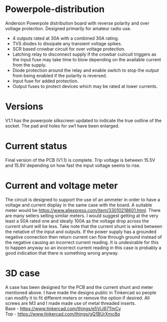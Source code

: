 # Powerpole-distribution
Anderson Powerpole distribution board with reverse polarity and over voltage protection.
Designed primarily for amateur radio use.

* 4 outputs rated at 30A with a combined 30A rating.
* TVS diodes to dissipate any transient voltage spikes.
* SCR based crowbar circuit for over voltage protection.
* Latching relay to disconnect supply if the crowbar cuircuit triggers as the input fuse may take time to blow depending on the available current from the supply.
* Diode protection around the relay and enable switch to stop the output from being enabled if the polarity is reversed.
* Input fuse for added protection.
* Output fuses to protect devices which may be rated at lower currents.

# Versions
V1.1 has the powerpole silkscreen updated to indicate the true outline of the socket. The pad and holes for sw1 have been enlarged.
# Current status
Final version of the PCB (V1.1) is complete.
Trip voltage is between 15.5V and 15.9V depending on how fast the input voltage seems to rise.
# Current and voltage meter
The circuit is designed to support the use of an ammeter in order to have a voltage and current display in the same case with the board.
A suitable meter would be https://www.aliexpress.com/item/33010218601.html. There are many sellers selling similar meters. I would suggest getting
at the very least a 50A rated one and ideally 100A as the voltage drop across the current shunt will be less.
Take note that the current shunt is wired between the netative of the input and outputs. If the power supply has a grounded negative connection then
return current can flow through ground instead of the negative causing an incorrect current reading. It is undesirable for this to happen anyway
so an incorrect current reading in this case is probably a good indication that there is something wrong anyway.
# 3D case
A case has been designed for the PCB and the current shunt and meter mentioned above.
I have made the designs public in Tinkercad so people can modify it to fit different meters or remove the option if desired.
All screws are M3 and I made made use of metal threaded inserts.  
Base - https://www.tinkercad.com/things/e5ViJ67TmCy  
Top - https://www.tinkercad.com/things/gQ1BUrXmc8q
